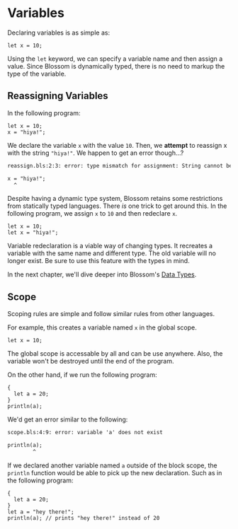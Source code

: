 # Variables

Declaring variables is as simple as:

```bls
let x = 10;
```

Using the `let` keyword, we can specify a variable name and then assign a value. Since Blossom is dynamically typed, there is no need to markup the type of the variable.

## Reassigning Variables

In the following program:

```bls
let x = 10;
x = "hiya!";
```

We declare the variable `x` with the value `10`. Then, we **attempt** to reassign x with the string `"hiya!"`. We happen to get an error though...?

```txt
reassign.bls:2:3: error: type mismatch for assignment: String cannot be assigned to variable of type: Int

x = "hiya!";
  ^
```

Despite having a dynamic type system, Blossom retains some restrictions from statically typed languages. There *is* one trick to get around this. In the following program, we assign `x` to `10` and then redeclare `x`.

```bls
let x = 10;
let x = "hiya!";
```

Variable redeclaration is a viable way of changing types. It recreates a variable with the same name and different type. The old variable will no longer exist. Be sure to use this feature with the types in mind.

In the next chapter, we'll dive deeper into Blossom's [Data Types](./data_types.md).

## Scope

Scoping rules are simple and follow similar rules from other languages.

For example, this creates a variable named `x` in the global scope.

```bls
let x = 10;
```

The global scope is accessable by all and can be use anywhere. Also, the variable won't be destroyed until the end of the program.

On the other hand, if we run the following program:

```bls
{
  let a = 20;
}
println(a);
```

We'd get an error similar to the following:

```txt
scope.bls:4:9: error: variable 'a' does not exist

println(a);
        ^
```

If we declared another variable named `a` outside of the block scope, the `println` function would be able to pick up the new declaration. Such as in the following program:

```bls
{
  let a = 20;
}
let a = "hey there!";
println(a); // prints "hey there!" instead of 20
```
